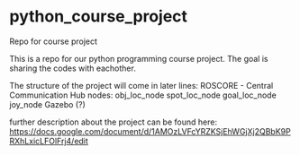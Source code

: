 # python_course_project
Repo for course project

This is a repo for our python programming course project. The goal is sharing the codes with eachother.

The structure of the project will come in later lines:
ROSCORE - Central Communication Hub
nodes:
  obj_loc_node
  spot_loc_node
  goal_loc_node
  joy_node
  Gazebo (?)

further description about the project can be found here:
https://docs.google.com/document/d/1AMOzLVFcYRZKSjEhWGjXj2QBbK9PRXhLxicLFOlFrj4/edit

